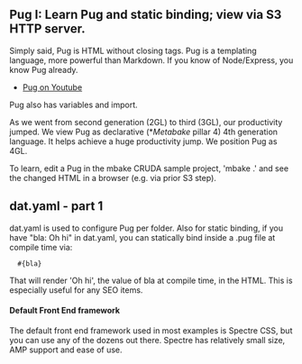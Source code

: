 
## Pug I: Learn Pug and static binding; view via S3 HTTP server.

Simply said, Pug is HTML without closing tags. Pug is a templating language,  more powerful than Markdown. If you know of Node/Express, you know Pug already.

- [Pug on Youtube](http://youtube.com/watch?v=wzAWI9h3q18)

Pug also has variables and import.

As we went from second generation (2GL) to third (3GL), our productivity jumped. We view Pug as declarative (*_Metabake_ pillar 4) 4th generation language. It helps achieve a huge productivity jump. We position Pug as 4GL.

To learn, edit a Pug in the mbake CRUDA sample project, 'mbake .' and see the changed HTML in a browser (e.g. via prior S3 step).


## dat.yaml - part 1

dat.yaml is used to configure Pug per folder. Also for static binding, if you have "bla: Oh hi" in dat.yaml, you can statically bind inside a .pug file at compile time via:

      #{bla}

That will render 'Oh hi', the value of bla at compile time, in the HTML. This is especially useful for any SEO items.


#### Default Front End framework

The default front end framework used in most examples is Spectre CSS, but you can use any of the dozens out there. Spectre has relatively small size, AMP support and ease of use.

